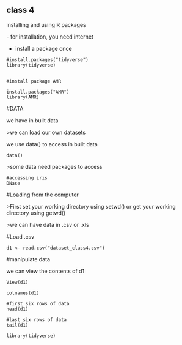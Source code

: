 ## class 4

installing and using R packages

\- for installation, you need internet

 - install a package once

```{r}
#install.packages("tidyverse")
library(tidyverse)


#install package AMR

install.packages("AMR")
library(AMR)
```

#DATA

we have in built data

\>we can load our own datasets

we use data() to access in built data

```{r}
data()
```

\>some data need packages to access

```{r}
#accessing iris
DNase
```

#Loading from the computer

\>First set your working directory using setwd() or get your working directory using getwd()

\>we can have data in .csv or .xls

#Load .csv

```{r}
d1 <- read.csv("dataset_class4.csv")
```

#manipulate data

we can view the contents of d1

```{r}
View(d1)

colnames(d1)
```

```{r}
#first six rows of data
head(d1)
```

```{r}
#last six rows of data
tail(d1)
```

```{r}
library(tidyverse)
```
